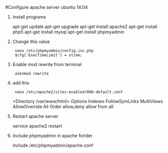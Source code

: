 #Configure apache server ubuntu 14.04

1) Install programs

    apt-get update
    apt-get upgrade
    apt-get install apache2
    apt-get install php5
    apt-get install mysql
    apt-get install phpmyadmin

2) Change this value

        nano /etc/phpmyadmin/config.inc.php 
        $cfg['ExecTimeLimit'] = xtime;

3) Enable mod rewrite from terminal

        a2enmod rewrite

4) add this
    
        nano /etc/apache2/sites-enabled/000-default.conf

    <Directory /var/www/html>
            Options Indexes FollowSymLinks MultiViews
            AllowOverride All
            Order allow,deny
            allow from all
    </Directory>

5) Restart apache server

    service apache2 restart

6) Include phpmyadmin in apache forlder

    Include /etc/phpmyadmin/apache.conf
